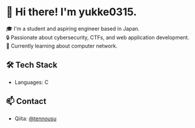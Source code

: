 # 👋 Hi there! I'm yukke0315.

🎓 I'm a student and aspiring engineer based in Japan.  
🔒 Passionate about cybersecurity, CTFs, and web application development.  
🌱 Currently learning about computer network. 

## 🛠 Tech Stack
- Languages: C

## 📫 Contact
- Qiita: [@tennousu](https://qiita.com/tennousu)
